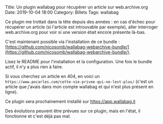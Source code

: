 Title: Un plugin wallabag pour récupérer un article sur web.archive.org
Date: 2019-10-04 18:00
Category: Billets
Tags: wallabag

Ce plugin me trottait dans la tête depuis des années : en cas d'échec pour récupérer un article (si l'article est introuvable par exemple), aller interroger web.archive.org pour voir si une version était encore présente là-bas.

C'est maintenant possible via l'installation de ce bundle : [https://github.com/nicosomb/wallabag-webarchive-bundle/](https://github.com/nicosomb/wallabag-webarchive-bundle/).

Lisez le README pour l'installation et la configuration. Une fois le bundle actif, il n'y a plus rien à faire.

Si vous cherchez un article en 404, en voici un `https://www.pocarles.com/cette-vie-privee-qui-ne-lest-plus/` (c'est un article que j'avais dans mon compte wallabag et qui n'est plus présent en ligne).

Ce plugin sera prochainement installé sur https://app.wallabag.it

Des évolutions peuvent être prévues sur ce plugin, mais en l'état, il fonctionne et c'est déjà pas mal.
